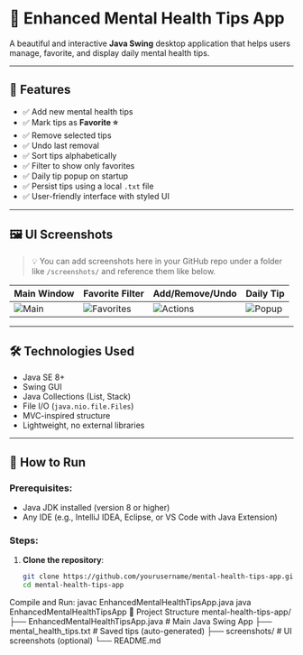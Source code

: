# 🧠 Enhanced Mental Health Tips App

A beautiful and interactive **Java Swing** desktop application that helps users manage, favorite, and display daily mental health tips.

---

## 🌟 Features

- ✅ Add new mental health tips
- ✅ Mark tips as **Favorite ⭐**
- ✅ Remove selected tips
- ✅ Undo last removal
- ✅ Sort tips alphabetically
- ✅ Filter to show only favorites
- ✅ Daily tip popup on startup
- ✅ Persist tips using a local `.txt` file
- ✅ User-friendly interface with styled UI

---

## 🖼️ UI Screenshots

> 💡 You can add screenshots here in your GitHub repo under a folder like `/screenshots/` and reference them like below.

| Main Window | Favorite Filter | Add/Remove/Undo | Daily Tip |
|-------------|------------------|------------------|-----------|
| ![Main](screenshots/main.png) | ![Favorites](screenshots/favorites.png) | ![Actions](screenshots/actions.png) | ![Popup](screenshots/popup.png) |

---

## 🛠 Technologies Used

- Java SE 8+
- Swing GUI
- Java Collections (List, Stack)
- File I/O (`java.nio.file.Files`)
- MVC-inspired structure
- Lightweight, no external libraries

---

## 🚀 How to Run

### Prerequisites:
- Java JDK installed (version 8 or higher)
- Any IDE (e.g., IntelliJ IDEA, Eclipse, or VS Code with Java Extension)

### Steps:
1. **Clone the repository**:
   ```bash
   git clone https://github.com/yourusername/mental-health-tips-app.git
   cd mental-health-tips-app
Compile and Run: 
javac EnhancedMentalHealthTipsApp.java
java EnhancedMentalHealthTipsApp
📂 Project Structure
mental-health-tips-app/
├── EnhancedMentalHealthTipsApp.java   # Main Java Swing App
├── mental_health_tips.txt             # Saved tips (auto-generated)
├── screenshots/                       # UI screenshots (optional)
└── README.md

